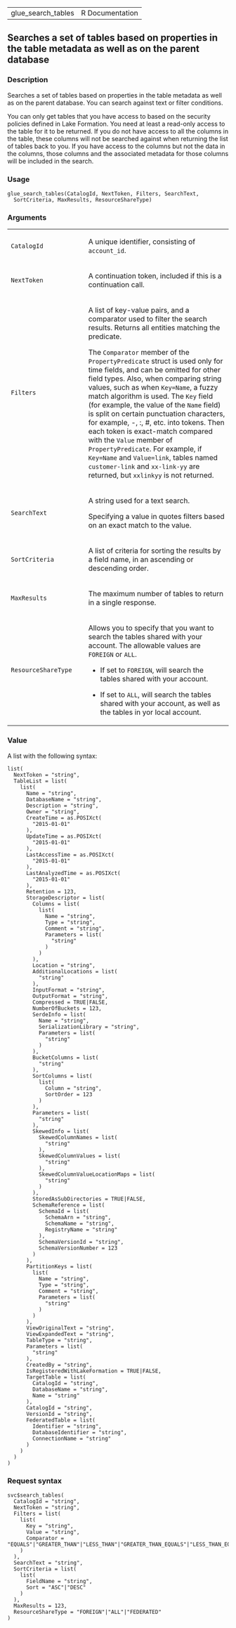 <table style="width: 100%;">
<tbody>
<tr class="odd">
<td>glue_search_tables</td>
<td style="text-align: right;">R Documentation</td>
</tr>
</tbody>
</table>

## Searches a set of tables based on properties in the table metadata as well as on the parent database

### Description

Searches a set of tables based on properties in the table metadata as
well as on the parent database. You can search against text or filter
conditions.

You can only get tables that you have access to based on the security
policies defined in Lake Formation. You need at least a read-only access
to the table for it to be returned. If you do not have access to all the
columns in the table, these columns will not be searched against when
returning the list of tables back to you. If you have access to the
columns but not the data in the columns, those columns and the
associated metadata for those columns will be included in the search.

### Usage

    glue_search_tables(CatalogId, NextToken, Filters, SearchText,
      SortCriteria, MaxResults, ResourceShareType)

### Arguments

<table>
<colgroup>
<col style="width: 35%" />
<col style="width: 65%" />
</colgroup>
<tbody>
<tr class="odd">
<td><code id="glue_search_tables_:_CatalogId">CatalogId</code></td>
<td><p>A unique identifier, consisting of
<code>account_id</code>.</p></td>
</tr>
<tr class="even">
<td><code id="glue_search_tables_:_NextToken">NextToken</code></td>
<td><p>A continuation token, included if this is a continuation
call.</p></td>
</tr>
<tr class="odd">
<td><code id="glue_search_tables_:_Filters">Filters</code></td>
<td><p>A list of key-value pairs, and a comparator used to filter the
search results. Returns all entities matching the predicate.</p>
<p>The <code>Comparator</code> member of the
<code>PropertyPredicate</code> struct is used only for time fields, and
can be omitted for other field types. Also, when comparing string
values, such as when <code>Key=Name</code>, a fuzzy match algorithm is
used. The <code>Key</code> field (for example, the value of the
<code>Name</code> field) is split on certain punctuation characters, for
example, -, :, #, etc. into tokens. Then each token is exact-match
compared with the <code>Value</code> member of
<code>PropertyPredicate</code>. For example, if <code>Key=Name</code>
and <code>Value=link</code>, tables named <code>customer-link</code> and
<code>xx-link-yy</code> are returned, but <code>xxlinkyy</code> is not
returned.</p></td>
</tr>
<tr class="even">
<td><code id="glue_search_tables_:_SearchText">SearchText</code></td>
<td><p>A string used for a text search.</p>
<p>Specifying a value in quotes filters based on an exact match to the
value.</p></td>
</tr>
<tr class="odd">
<td><code
id="glue_search_tables_:_SortCriteria">SortCriteria</code></td>
<td><p>A list of criteria for sorting the results by a field name, in an
ascending or descending order.</p></td>
</tr>
<tr class="even">
<td><code id="glue_search_tables_:_MaxResults">MaxResults</code></td>
<td><p>The maximum number of tables to return in a single
response.</p></td>
</tr>
<tr class="odd">
<td><code
id="glue_search_tables_:_ResourceShareType">ResourceShareType</code></td>
<td><p>Allows you to specify that you want to search the tables shared
with your account. The allowable values are <code>FOREIGN</code> or
<code>ALL</code>.</p>
<ul>
<li><p>If set to <code>FOREIGN</code>, will search the tables shared
with your account.</p></li>
<li><p>If set to <code>ALL</code>, will search the tables shared with
your account, as well as the tables in yor local account.</p></li>
</ul></td>
</tr>
</tbody>
</table>

### Value

A list with the following syntax:

    list(
      NextToken = "string",
      TableList = list(
        list(
          Name = "string",
          DatabaseName = "string",
          Description = "string",
          Owner = "string",
          CreateTime = as.POSIXct(
            "2015-01-01"
          ),
          UpdateTime = as.POSIXct(
            "2015-01-01"
          ),
          LastAccessTime = as.POSIXct(
            "2015-01-01"
          ),
          LastAnalyzedTime = as.POSIXct(
            "2015-01-01"
          ),
          Retention = 123,
          StorageDescriptor = list(
            Columns = list(
              list(
                Name = "string",
                Type = "string",
                Comment = "string",
                Parameters = list(
                  "string"
                )
              )
            ),
            Location = "string",
            AdditionalLocations = list(
              "string"
            ),
            InputFormat = "string",
            OutputFormat = "string",
            Compressed = TRUE|FALSE,
            NumberOfBuckets = 123,
            SerdeInfo = list(
              Name = "string",
              SerializationLibrary = "string",
              Parameters = list(
                "string"
              )
            ),
            BucketColumns = list(
              "string"
            ),
            SortColumns = list(
              list(
                Column = "string",
                SortOrder = 123
              )
            ),
            Parameters = list(
              "string"
            ),
            SkewedInfo = list(
              SkewedColumnNames = list(
                "string"
              ),
              SkewedColumnValues = list(
                "string"
              ),
              SkewedColumnValueLocationMaps = list(
                "string"
              )
            ),
            StoredAsSubDirectories = TRUE|FALSE,
            SchemaReference = list(
              SchemaId = list(
                SchemaArn = "string",
                SchemaName = "string",
                RegistryName = "string"
              ),
              SchemaVersionId = "string",
              SchemaVersionNumber = 123
            )
          ),
          PartitionKeys = list(
            list(
              Name = "string",
              Type = "string",
              Comment = "string",
              Parameters = list(
                "string"
              )
            )
          ),
          ViewOriginalText = "string",
          ViewExpandedText = "string",
          TableType = "string",
          Parameters = list(
            "string"
          ),
          CreatedBy = "string",
          IsRegisteredWithLakeFormation = TRUE|FALSE,
          TargetTable = list(
            CatalogId = "string",
            DatabaseName = "string",
            Name = "string"
          ),
          CatalogId = "string",
          VersionId = "string",
          FederatedTable = list(
            Identifier = "string",
            DatabaseIdentifier = "string",
            ConnectionName = "string"
          )
        )
      )
    )

### Request syntax

    svc$search_tables(
      CatalogId = "string",
      NextToken = "string",
      Filters = list(
        list(
          Key = "string",
          Value = "string",
          Comparator = "EQUALS"|"GREATER_THAN"|"LESS_THAN"|"GREATER_THAN_EQUALS"|"LESS_THAN_EQUALS"
        )
      ),
      SearchText = "string",
      SortCriteria = list(
        list(
          FieldName = "string",
          Sort = "ASC"|"DESC"
        )
      ),
      MaxResults = 123,
      ResourceShareType = "FOREIGN"|"ALL"|"FEDERATED"
    )
